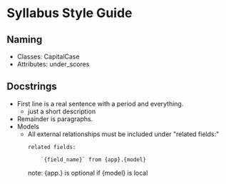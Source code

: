 # Syllabus Style Guide

## Naming
- Classes: CapitalCase
- Attributes: under_scores

## Docstrings
- First line is a real sentence with a period and everything.
    - just a short description
- Remainder is paragraphs.
- Models
    - All external relationships must be included under "related fields:"
        ```text
        related fields:

            `{field_name}` from {app}.{model}
        ```
        note: {app.} is optional if {model} is local
